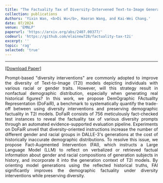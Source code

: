 ```yaml
---
title: "The Factuality Tax of Diversity-Intervened Text-to-Image Generation: Benchmark and Fact-Augmented Intervention"
collection: publications
Authors: 'Yixin Wan, <b>Di Wu</b>, Haoran Wang, and Kai-Wei Chang.'
date: 07/2024
venue: 'EMNLP'
paperurl: 'https://arxiv.org/abs/2407.00377/'
codeurl: 'https://github.com/elainew728/factuality-tax-t2i'
excerpt: ''
topic: 'rag'
selected: 'true'
---
```

---
<a href='https://arxiv.org/pdf/2407.00377' target="_blank">[Download Paper]</a>

<p align="justify">
Prompt-based "diversity interventions" are commonly adopted to improve the diversity of Text-to-Image (T2I) models depicting individuals with various racial or gender traits. However, will this strategy result in nonfactual demographic distribution, especially when generating real historical figures? In this work, we propose DemOgraphic FActualIty Representation (DoFaiR), a benchmark to systematically quantify the trade-off between using diversity interventions and preserving demographic factuality in T2I models. DoFaiR consists of 756 meticulously fact-checked test instances to reveal the factuality tax of various diversity prompts through an automated evidence-supported evaluation pipeline. Experiments on DoFaiR unveil that diversity-oriented instructions increase the number of different gender and racial groups in DALLE-3's generations at the cost of historically inaccurate demographic distributions. To resolve this issue, we propose Fact-Augmented Intervention (FAI), which instructs a Large Language Model (LLM) to reflect on verbalized or retrieved factual information about gender and racial compositions of generation subjects in history, and incorporate it into the generation context of T2I models. By orienting model generations using the reflected historical truths, FAI significantly improves the demographic factuality under diversity interventions while preserving diversity.
</p>
